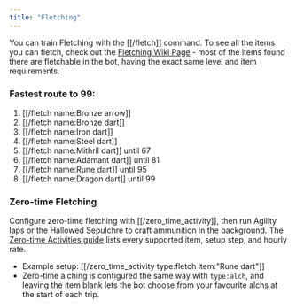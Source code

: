 ```yaml
---
title: "Fletching"
---
```


You can train Fletching with the [[/fletch]] command. To see all the items you can fletch, check out the [Fletching Wiki Page](https://oldschool.runescape.wiki/w/Fletching) - most of the items found there are fletchable in the bot, having the exact same level and item requirements.

### Fastest route to 99:

1. [[/fletch name\:Bronze arrow]]
1. [[/fletch name\:Bronze dart]]
1. [[/fletch name\:Iron dart]]
1. [[/fletch name\:Steel dart]]
1. [[/fletch name\:Mithril dart]] until 67
1. [[/fletch name\:Adamant dart]] until 81
1. [[/fletch name\:Rune dart]] until 95
1. [[/fletch name\:Dragon dart]] until 99

### Zero-time Fletching

Configure zero-time fletching with [[/zero_time_activity]], then run Agility laps or the Hallowed Sepulchre to craft ammunition in the background. The [Zero-time Activities guide](/osb/miscellaneous/zero-time-activities) lists every supported item, setup step, and hourly rate.

- Example setup: [[/zero_time_activity type\:fletch item\:"Rune dart"]]
- Zero-time alching is configured the same way with `type:alch`, and leaving the item blank lets the bot choose from your favourite alchs at the start of each trip.
